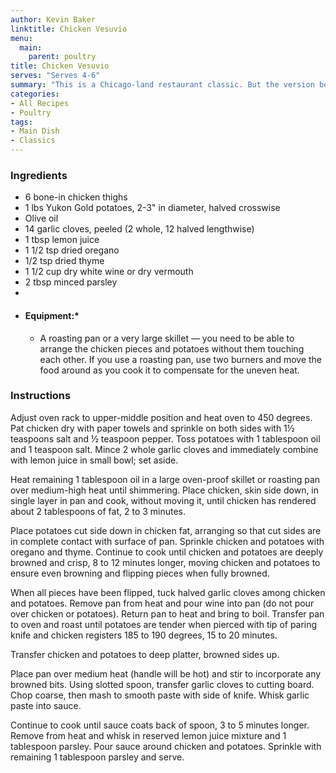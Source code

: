 ```yaml
---
author: Kevin Baker
linktitle: Chicken Vesuvio
menu:
  main:
    parent: poultry
title: Chicken Vesuvio
serves: "Serves 4-6"
summary: "This is a Chicago-land restaurant classic. But the version below is also an easy and exceptionally delicious single-dish chicken dinner. If you use 4 thighs and half the rest of the recipe, this is a perfect dinner for 2."
categories:
- All Recipes
- Poultry
tags:
- Main Dish
- Classics
---
```

### Ingredients

<div class="ingredient-list">

* 6 bone-in chicken thighs  
* 1 lbs Yukon Gold potatoes, 2-3" in diameter, halved crosswise   
* Olive oil  
* 14 garlic cloves, peeled (2 whole, 12 halved lengthwise)  
* 1 tbsp lemon juice  
* 1 1/2 tsp dried oregano  
* 1/2 tsp dried thyme  
* 1 1/2 cup dry white wine or dry vermouth  
* 2 tbsp minced parsley    
*   
* #### Equipment:*   
  * A roasting pan or a very large skillet — you need to be able to arrange the chicken pieces and potatoes without them touching each other. If you use a roasting pan, use two burners and move the food around as you cook it to compensate for the uneven heat.

</div>

### Instructions
Adjust oven rack to upper-middle position and heat oven to 450 degrees. Pat chicken dry with paper towels and sprinkle on both sides with 1½ teaspoons salt and ½ teaspoon pepper. Toss potatoes with 1 tablespoon oil and 1 teaspoon salt. Mince 2 whole garlic cloves and immediately combine with lemon juice in small bowl; set aside. 

Heat remaining 1 tablespoon oil in a large oven-proof skillet or roasting pan over medium-high heat until shimmering. Place chicken, skin side down, in single layer in pan and cook, without moving it, until chicken has rendered about 2 tablespoons of fat, 2 to 3 minutes. 

Place potatoes cut side down in chicken fat, arranging so that cut sides are in complete contact with surface of pan. Sprinkle chicken and potatoes with oregano and thyme. Continue to cook until chicken and potatoes are deeply browned and crisp, 8 to 12 minutes longer, moving chicken and potatoes to ensure even browning and flipping pieces when fully browned. 

When all pieces have been flipped, tuck halved garlic cloves among chicken and potatoes. Remove pan from heat and pour wine into pan (do not pour over chicken or potatoes). Return pan to heat and bring to boil. Transfer pan to oven and roast until potatoes are tender when pierced with tip of paring knife and chicken registers 185 to 190 degrees, 15 to 20 minutes. 

Transfer chicken and potatoes to deep platter, browned sides up. 

Place pan over medium heat (handle will be hot) and stir to incorporate any browned bits. Using slotted spoon, transfer garlic cloves to cutting board. Chop coarse, then mash to smooth paste with side of knife. Whisk garlic paste into sauce. 

Continue to cook until sauce coats back of spoon, 3 to 5 minutes longer. Remove from heat and whisk in reserved lemon juice mixture and 1 tablespoon parsley. Pour sauce around chicken and potatoes. Sprinkle with remaining 1 tablespoon parsley and serve. 
